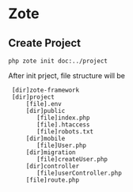 # Zote
## Create Project
```
php zote init doc:../project
```
After init prject, file structure will be
```
 [dir]zote-framework
 [dir]project
     [file].env
     [dir]public
        [file]index.php
        [file].htaccess
        [file]robots.txt
     [dir]mobile
        [file]User.php
     [dir]migration
        [file]createUser.php
     [dir]controller
        [file]userController.php
     [file]route.php
```